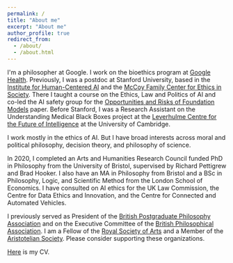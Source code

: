 ```yaml
---
permalink: /
title: "About me"
excerpt: "About me"
author_profile: true
redirect_from: 
  - /about/
  - /about.html
---
```


I'm a philosopher at Google. I work on the bioethics program at [Google Health](https://health.google/). Previously, I was a postdoc at Stanford University, based in the [Institute for Human-Centered AI](https://hai.stanford.edu/) and the [McCoy Family Center for Ethics in Society](https://ethicsinsociety.stanford.edu/). There I taught a course on the Ethics, Law and Politics of AI and co-led the AI safety group for the [Opportunities and Risks of Foundation Models](https://arxiv.org/abs/2108.07258) paper. Before Stanford, I was a Research Assistant on the Understanding Medical Black Boxes project at the [Leverhulme Centre for the Future of Intelligence](http://lcfi.ac.uk/) at the University of Cambridge. 

I work mostly in the ethics of AI. But I have broad interests across moral and political philosophy, decision theory, and philosophy of science.

In 2020, I completed an Arts and Humanities Research Council funded PhD in Philosophy from the University of Bristol, supervised by Richard Pettigrew and Brad Hooker. I also have an MA in Philosophy from Bristol and a BSc in Philosophy, Logic, and Scientific Method from the London School of Economics. I have consulted on AI ethics for the UK Law Commission, the Centre for Data Ethics and Innovation, and the Centre for Connected and Automated Vehicles. 

I previously served as President of the [British Postgraduate Philosophy Association](https://bippa.uk/) and on the Executive Committee of the [British Philosophical Association](https://bpa.ac.uk/). I am a Fellow of the [Royal Society of Arts](https://www.thersa.org/) and a Member of the [Aristotelian Society](https://www.aristoteliansociety.org.uk/). Please consider supporting these organizations.

[Here](https://geoffkeeling.github.io/files/CV.pdf) is my CV.




